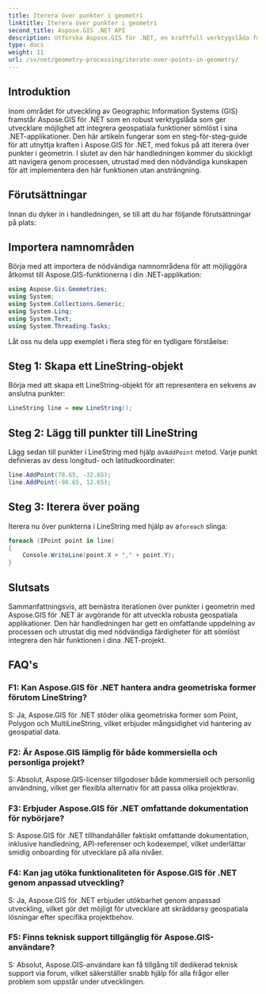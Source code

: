 ```yaml
---
title: Iterera över punkter i geometri
linktitle: Iterera över punkter i geometri
second_title: Aspose.GIS .NET API
description: Utforska Aspose.GIS för .NET, en kraftfull verktygslåda för sömlös integrering av geospatiala funktioner i dina .NET-applikationer.
type: docs
weight: 11
url: /sv/net/geometry-processing/iterate-over-points-in-geometry/
---
```

## Introduktion

Inom området för utveckling av Geographic Information Systems (GIS) framstår Aspose.GIS för .NET som en robust verktygslåda som ger utvecklare möjlighet att integrera geospatiala funktioner sömlöst i sina .NET-applikationer. Den här artikeln fungerar som en steg-för-steg-guide för att utnyttja kraften i Aspose.GIS för .NET, med fokus på att iterera över punkter i geometrin. I slutet av den här handledningen kommer du skickligt att navigera genom processen, utrustad med den nödvändiga kunskapen för att implementera den här funktionen utan ansträngning.

## Förutsättningar

Innan du dyker in i handledningen, se till att du har följande förutsättningar på plats:

## Importera namnområden

Börja med att importera de nödvändiga namnområdena för att möjliggöra åtkomst till Aspose.GIS-funktionerna i din .NET-applikation:

```csharp
using Aspose.Gis.Geometries;
using System;
using System.Collections.Generic;
using System.Linq;
using System.Text;
using System.Threading.Tasks;
```

Låt oss nu dela upp exemplet i flera steg för en tydligare förståelse:

## Steg 1: Skapa ett LineString-objekt

Börja med att skapa ett LineString-objekt för att representera en sekvens av anslutna punkter:

```csharp
LineString line = new LineString();
```

## Steg 2: Lägg till punkter till LineString

 Lägg sedan till punkter i LineString med hjälp av`AddPoint` metod. Varje punkt definieras av dess longitud- och latitudkoordinater:

```csharp
line.AddPoint(78.65, -32.65);
line.AddPoint(-98.65, 12.65);
```

## Steg 3: Iterera över poäng

Iterera nu över punkterna i LineString med hjälp av a`foreach` slinga:

```csharp
foreach (IPoint point in line)
{
    Console.WriteLine(point.X + "," + point.Y);
}
```

## Slutsats

Sammanfattningsvis, att bemästra iterationen över punkter i geometrin med Aspose.GIS för .NET är avgörande för att utveckla robusta geospatiala applikationer. Den här handledningen har gett en omfattande uppdelning av processen och utrustat dig med nödvändiga färdigheter för att sömlöst integrera den här funktionen i dina .NET-projekt.

## FAQ's

### F1: Kan Aspose.GIS för .NET hantera andra geometriska former förutom LineString?

S: Ja, Aspose.GIS för .NET stöder olika geometriska former som Point, Polygon och MultiLineString, vilket erbjuder mångsidighet vid hantering av geospatial data.

### F2: Är Aspose.GIS lämplig för både kommersiella och personliga projekt?

S: Absolut, Aspose.GIS-licenser tillgodoser både kommersiell och personlig användning, vilket ger flexibla alternativ för att passa olika projektkrav.

### F3: Erbjuder Aspose.GIS för .NET omfattande dokumentation för nybörjare?

S: Aspose.GIS för .NET tillhandahåller faktiskt omfattande dokumentation, inklusive handledning, API-referenser och kodexempel, vilket underlättar smidig onboarding för utvecklare på alla nivåer.

### F4: Kan jag utöka funktionaliteten för Aspose.GIS för .NET genom anpassad utveckling?

S: Ja, Aspose.GIS för .NET erbjuder utökbarhet genom anpassad utveckling, vilket gör det möjligt för utvecklare att skräddarsy geospatiala lösningar efter specifika projektbehov.

### F5: Finns teknisk support tillgänglig för Aspose.GIS-användare?

S: Absolut, Aspose.GIS-användare kan få tillgång till dedikerad teknisk support via forum, vilket säkerställer snabb hjälp för alla frågor eller problem som uppstår under utvecklingen.